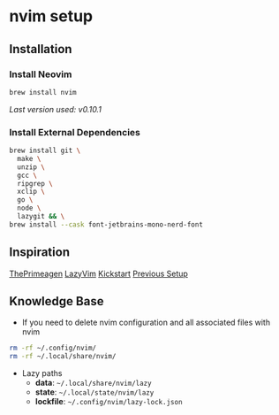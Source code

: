 # nvim setup

## Installation

### Install Neovim

```bash
brew install nvim
```

_Last version used: v0.10.1_


### Install External Dependencies

```bash
brew install git \
  make \
  unzip \
  gcc \
  ripgrep \
  xclip \
  go \
  node \
  lazygit && \
brew install --cask font-jetbrains-mono-nerd-font
```

## Inspiration

[ThePrimeagen](https://github.com/ThePrimeagen/init.lua)
[LazyVim](https://www.lazyvim.org/)
[Kickstart](https://github.com/nvim-lua/kickstart.nvim)
[Previous Setup](https://github.com/denkk0/nvim-setup)

## Knowledge Base

* If you need to delete nvim configuration and all associated files with nvim
```sh
rm -rf ~/.config/nvim/
rm -rf ~/.local/share/nvim/
```
* Lazy paths
  * **data**: `~/.local/share/nvim/lazy`
  * **state**: `~/.local/state/nvim/lazy`
  * **lockfile**: `~/.config/nvim/lazy-lock.json`


